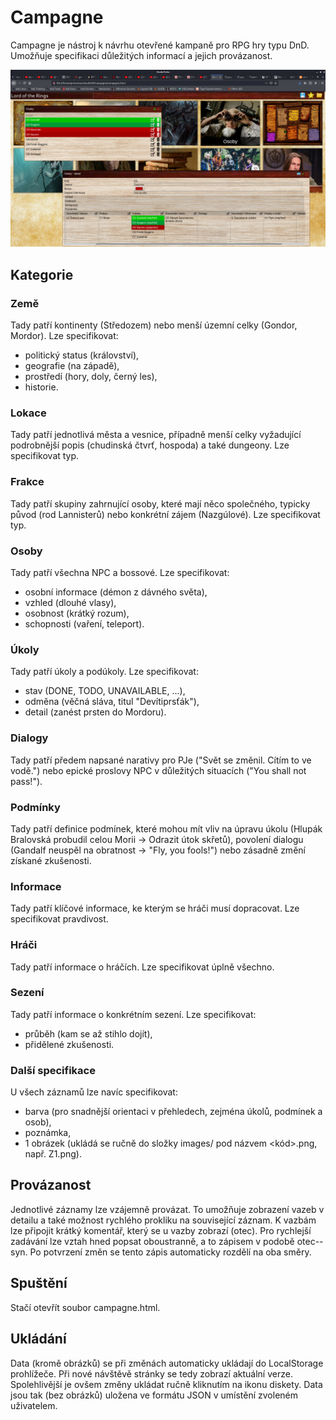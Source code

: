 # Campagne
Campagne je nástroj k návrhu otevřené kampaně pro RPG hry typu DnD. Umožňuje specifikaci důležitých informací a jejich provázanost.

![Campagne screen](https://github.com/lightfaith/campagne/blob/main/screen1.png?raw=true)
## Kategorie
### Země
Tady patří kontinenty (Středozem) nebo menší územní celky (Gondor, Mordor). 
Lze specifikovat:
- politický status (království),
- geografie (na západě),
- prostředí (hory, doly, černý les),
- historie.
### Lokace
Tady patří jednotlivá města a vesnice, případně menší celky vyžadující podrobnější popis (chudinská čtvrť, hospoda) a také dungeony.
Lze specifikovat typ.
### Frakce
Tady patří skupiny zahrnující osoby, které mají něco společného, typicky původ (rod Lannisterů) nebo konkrétní zájem (Nazgúlové).
Lze specifikovat typ.
### Osoby
Tady patří všechna NPC a bossové.
Lze specifikovat:
- osobní informace (démon z dávného světa),
- vzhled (dlouhé vlasy),
- osobnost (krátký rozum),
- schopnosti (vaření, teleport).
### Úkoly
Tady patří úkoly a podúkoly.
Lze specifikovat:
- stav (DONE, TODO, UNAVAILABLE, ...),
- odměna (věčná sláva, titul "Devítiprsťák"),
- detail (zanést prsten do Mordoru).
### Dialogy
Tady patří předem napsané narativy pro PJe ("Svět se změnil. Cítím to ve vodě.") nebo epické proslovy NPC v důležitých situacích ("You shall not pass!").
### Podmínky
Tady patří definice podmínek, které mohou mít vliv na úpravu úkolu (Hlupák Bralovská probudil celou Morii -> Odrazit útok skřetů), povolení dialogu (Gandalf neuspěl na obratnost -> "Fly, you fools!") nebo zásadně změní získané zkušenosti.
### Informace
Tady patří klíčové informace, ke kterým se hráči musí dopracovat.
Lze specifikovat pravdivost.
### Hráči
Tady patří informace o hráčích.
Lze specifikovat úplně všechno.
### Sezení
Tady patří informace o konkrétním sezení.
Lze specifikovat:
- průběh (kam se až stihlo dojít),
- přidělené zkušenosti.

### Další specifikace
U všech záznamů lze navíc specifikovat:
- barva (pro snadnější orientaci v přehledech, zejména úkolů, podmínek a osob),
- poznámka,
- 1 obrázek (ukládá se ručně do složky images/ pod názvem <kód>.png, např. Z1.png).

## Provázanost
Jednotlivé záznamy lze vzájemně provázat. To umožňuje zobrazení vazeb v detailu a také možnost rychlého prokliku na související záznam. K vazbám lze připojit krátký komentář, který se u vazby zobrazí (otec). Pro rychlejší zadávání lze vztah hned popsat oboustranně, a to zápisem v podobě otec\-\-syn. Po potvrzení změn se tento zápis automaticky rozdělí na oba směry.

## Spuštění
Stačí otevřít soubor campagne.html.

## Ukládání
Data (kromě obrázků) se při změnách automaticky ukládají do LocalStorage prohlížeče. Při nové návštěvě stránky se tedy zobrazí aktuální verze. Spolehlivější je ovšem změny ukládat ručně kliknutím na ikonu diskety. Data jsou tak (bez obrázků) uložena ve formátu JSON v umístění zvoleném uživatelem.

